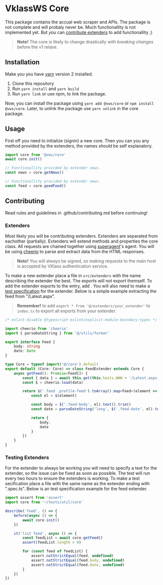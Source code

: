 # VklassWS Core

This package contains the accual web scraper and APIs. The package is not complete and will probaly never be. Much functionallity is not implemented yet. But _you_ can [contribute extenders](#contributing) to add functionallity ;)

> **Note!** The core is likely to change drastically _with breaking changes_ before the v1 relase.

## Installation

Make you you have [yarn](https://yarnpkg.com/) version 2 installed.

1. Clone this repository
2. Run `yarn install` and `yarn build`
3. Run `yarn link` or use npm, to link the package.

Now, you can install the package using `yarn add @vws/core` or `npm install @vws/core`. Later, to unlink the package use `yarn unlink` in the core package.

## Usage

First off you need to initialize (signin) a new core. Then you can you any method provided by the extenders, the names _should_ be self explanatory.

```typescript
import core from '@vws/core'
await core.init()

// Functionallity provided by extender news.
const news = core.getNews()

// Functionallity provided by extender news.
const feed = core.geedFeed()
```

## Contributing

Read rules and guidelines in .github/contributing.md before continuing!

### Extenders

Most likely you will be contributing extenders. Extenders are separated from eachother (partially). Extenders will extend methods and properties the core class. All requests are chained together using [superagent](https://npmjs.com/package/superagent)'s agent. You will be using [cheerio](https://npmjs.com/package/cheerio) to parse and extract data from the HTML responses.

> **Note!** You will always be signed, so making requests to the main host is accepted by VKlass authentication service.

To make a new extender place a file in `src/extenders` with the name describing the extender the best. The exports will not export themself. To add the extender exports to the entry, add . You will also need to make a [test specification](#testing-extenders) for the extender. Below is a simple example extracting the feed from "/Latest.aspx".

> **Remember!** to add `export * from '@/extenders/your_extender'` to `index.ts` to export all exports from your extender.

```typescript
/* eslint-disable @typescript-eslint/explicit-module-boundary-types */

import cheerio from 'cheerio'
import { parseDateString } from '@/utils/format'

export interface Feed {
	body: string
	date: Date
}

type Core = typeof import('@/core').default
export default (Core: Core) => class FeedExtender extends Core {
	async getFeed(): Promise<Feed[]> {
		const { data } = await this.get(this.hosts.WWW + '/Latest.aspx')
		const $ = cheerio.load(data)

		return $('.feed .profile-feed').toArray().map<Feed>(element => {
			const el = $(element)

			const body = $('.feed-body', el).text().trim()
			const date = parseDateString('long', $('.feed-date', el).text())

			return {
				body,
				date
			}
		})
	}
}
```

### Testing Extenders

For the extender to always be working you will need to specify a test for the extender, so the issue can be fixed as soon as possible. The test will run every two hours to ensure the extenders is working. To make a test secification place a file with the same name as the extender ending with ".spec.ts". Below is an test specification example for the feed extender.

```typescript
import assert from 'assert'
import core from '~/tests/util/core'

describe('feed', () => {
	before(async () => {
		await core.init()
	})

	it('list feed', async () => {
		const feedList = await core.getFeed()
		assert(feedList.length > 0)

		for (const feed of feedList) {
			assert.notStrictEqual(feed, undefined)
			assert.notStrictEqual(feed.body, undefined)
			assert.notStrictEqual(feed.date, undefined)
		}
	})
})
```
